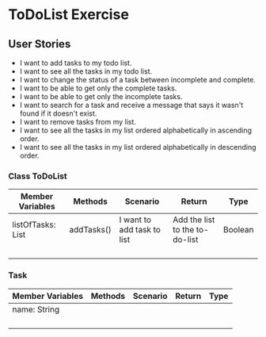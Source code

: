# ToDoList Exercise


## User Stories
- I want to add tasks to my todo list.
- I want to see all the tasks in my todo list.
- I want to change the status of a task between incomplete and complete.
- I want to be able to get only the complete tasks.
- I want to be able to get only the incomplete tasks.
- I want to search for a task and receive a message that says it wasn't found if it doesn't exist.
- I want to remove tasks from my list.
- I want to see all the tasks in my list ordered alphabetically in ascending order.
- I want to see all the tasks in my list ordered alphabetically in descending order.

### Class ToDoList
 
| Member Variables  | Methods    | Scenario                   | Return                         | Type    |
|-------------------|------------|----------------------------|--------------------------------|---------|
| listOfTasks: List | addTasks() | I want to add task to list | Add the list to the to-do-list | Boolean |
|                   |            |                            |                                |         |
|                   |            |                            |                                |         |
|                   |            |                            |                                |         |
|                   |            |                            |                                |         |


### Task

| Member Variables | Methods | Scenario | Return | Type |
|------------------|---------|----------|--------|------|
| name: String     |         |          |        |      |
|                  |         |          |        |      |
|                  |         |          |        |      |
|                  |         |          |        |      |
|                  |         |          |        |      |